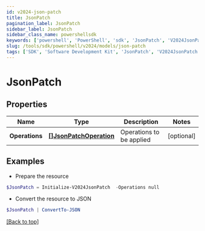 ```yaml
---
id: v2024-json-patch
title: JsonPatch
pagination_label: JsonPatch
sidebar_label: JsonPatch
sidebar_class_name: powershellsdk
keywords: ['powershell', 'PowerShell', 'sdk', 'JsonPatch', 'V2024JsonPatch'] 
slug: /tools/sdk/powershell/v2024/models/json-patch
tags: ['SDK', 'Software Development Kit', 'JsonPatch', 'V2024JsonPatch']
---
```



# JsonPatch

## Properties

Name | Type | Description | Notes
------------ | ------------- | ------------- | -------------
**Operations** | [**[]JsonPatchOperation**](json-patch-operation) | Operations to be applied | [optional] 

## Examples

- Prepare the resource
```powershell
$JsonPatch = Initialize-V2024JsonPatch  -Operations null
```

- Convert the resource to JSON
```powershell
$JsonPatch | ConvertTo-JSON
```


[[Back to top]](#) 

